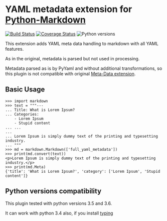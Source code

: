 # YAML metadata extension for [Python-Markdown](https://github.com/waylan/Python-Markdown)

[![Build Status](https://travis-ci.org/cryptomaniac512/python-markdown-full-yaml-metadata.svg?branch=master)](https://travis-ci.org/cryptomaniac512/python-markdown-full-yaml-metadata)
[![Coverage Status](https://coveralls.io/repos/github/cryptomaniac512/python-markdown-full-yaml-metadata/badge.svg)](https://coveralls.io/github/cryptomaniac512/python-markdown-full-yaml-metadata)
![Python versions](https://img.shields.io/badge/python-3.5,%203.6-blue.svg)

This extension adds YAML meta data handling to markdown with all YAML features.

As in the original, metadata is parsed but not used in processing.

Metadata parsed as is by PyYaml and without additional transformations, so this plugin is not compatible with original [Meta-Data extension](https://pythonhosted.org/Markdown/extensions/meta_data.html).


## Basic Usage

    >>> import markdown
    >>> text = """---
    ... Title: What is Lorem Ipsum?
    ... Categories:
		- Lorem Ipsum
		- Stupid content
    ... ...
    ...
    ... Lorem Ipsum is simply dummy text of the printing and typesetting industry.
    ... """
    >>> md = markdown.Markdown(['full_yaml_metadata'])
    >>> print(md.convert(text))
    <p>Lorem Ipsum is simply dummy text of the printing and typesetting industry.</p>
    >>> print(md.Meta)
    {'title': 'What is Lorem Ipsum?', 'category': ['Lorem Ipsum', 'Stupid content']}
	
## Python versions compatibility

This plugin tested with python versions 3.5 and 3.6.

It can work with python 3.4 also, if you install [typing](https://pypi.python.org/pypi/typing)
